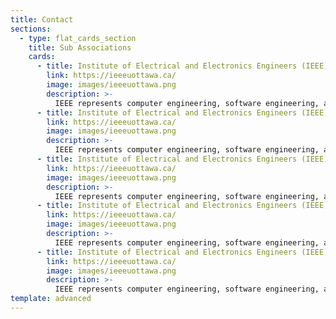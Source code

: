 ```yaml
---
title: Contact
sections:
  - type: flat_cards_section
    title: Sub Associations
    cards:
      - title: Institute of Electrical and Electronics Engineers (IEEE)
        link: https://ieeeuottawa.ca/
        image: images/ieeeuottawa.png
        description: >-
          IEEE represents computer engineering, software engineering, and electrical engineering students. IEEE welcomes all technology enthusiasts and strives to create a platform where students can prepare for the real world, meet industry professionals, and participate in tech-savvy events. If you would like to participate in the IEEE related events, please click the link above!
      - title: Institute of Electrical and Electronics Engineers (IEEE)
        link: https://ieeeuottawa.ca/
        image: images/ieeeuottawa.png
        description: >-
          IEEE represents computer engineering, software engineering, and electrical engineering students. IEEE welcomes all technology enthusiasts and strives to create a platform where students can prepare for the real world, meet industry professionals, and participate in tech-savvy events. If you would like to participate in the IEEE related events, please click the link above!
      - title: Institute of Electrical and Electronics Engineers (IEEE)
        link: https://ieeeuottawa.ca/
        image: images/ieeeuottawa.png
        description: >-
          IEEE represents computer engineering, software engineering, and electrical engineering students. IEEE welcomes all technology enthusiasts and strives to create a platform where students can prepare for the real world, meet industry professionals, and participate in tech-savvy events. If you would like to participate in the IEEE related events, please click the link above!
      - title: Institute of Electrical and Electronics Engineers (IEEE)
        link: https://ieeeuottawa.ca/
        image: images/ieeeuottawa.png
        description: >-
          IEEE represents computer engineering, software engineering, and electrical engineering students. IEEE welcomes all technology enthusiasts and strives to create a platform where students can prepare for the real world, meet industry professionals, and participate in tech-savvy events. If you would like to participate in the IEEE related events, please click the link above!
      - title: Institute of Electrical and Electronics Engineers (IEEE)
        link: https://ieeeuottawa.ca/
        image: images/ieeeuottawa.png
        description: >-
          IEEE represents computer engineering, software engineering, and electrical engineering students. IEEE welcomes all technology enthusiasts and strives to create a platform where students can prepare for the real world, meet industry professionals, and participate in tech-savvy events. If you would like to participate in the IEEE related events, please click the link above!                                        
template: advanced
---
```

